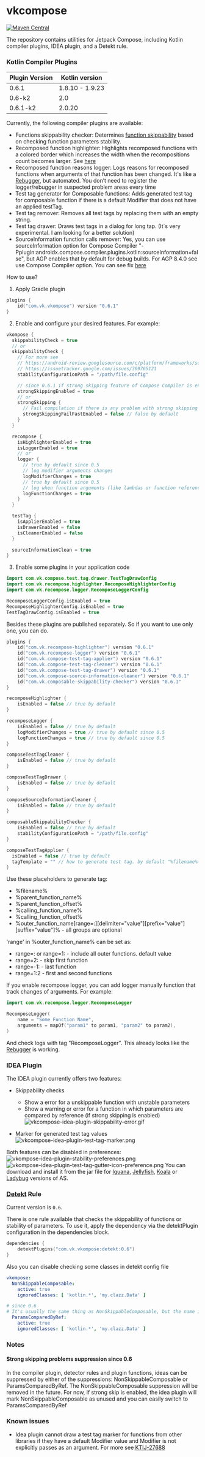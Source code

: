 # vkcompose

[![Maven Central](https://img.shields.io/maven-central/v/com.vk.vkompose/com.vk.vkompose.gradle.plugin)](https://central.sonatype.com/search?q=vkompose)

The repository contains utilities for Jetpack Compose, including Kotlin compiler plugins, IDEA plugin, and a Detekt rule.

### Kotlin Compiler Plugins

| Plugin Version | Kotlin version  |
|----------------|-----------------|
| 0.6.1          | 1.8.10 - 1.9.23 | 
| 0.6-k2         | 2.0             |
| 0.6.1-k2       | 2.0.20          |

Currently, the following compiler plugins are available:
- Functions skippability checker: Determines [function skippability](https://github.com/androidx/androidx/blob/androidx-main/compose/compiler/design/compiler-metrics.md#functions-that-are-restartable-but-not-skippable) based on checking function parameters stability.
- Recomposed function highlighter: Highlights recomposed functions with a colored border which increases the width when the recompositions count becomes larger. See [here](https://android-developers.googleblog.com/2022/03/play-time-with-jetpack-compose.html)
- Recomposed function reasons logger: Logs reasons for recomposed functions when arguments of that function has been changed. It's like a [Rebugger](https://github.com/theapache64/rebugger), but automated. You don’t need to register the logger/rebugger in suspected problem areas every time
- Test tag generator for Composable functions: Adds generated test tag for composable function if there is a default Modifier that does not have an applied testTag.
- Test tag remover: Removes all test tags by replacing them with an empty string.
- Test tag drawer: Draws test tags in a dialog for long tap. (It`s very experimental. I am looking for a better solution)
- SourceInformation function calls remover: Yes, you can use sourceInformation option for Compose Compiler "-Pplugin:androidx.compose.compiler.plugins.kotlin:sourceInformation=false", but AGP enables that by default for debug builds. For AGP 8.4.0 see use Compose Compiler option. You can see fix [here](https://issuetracker.google.com/issues/318384658)

How to use?
1. Apply Gradle plugin
```kotlin
plugins {
    id("com.vk.vkompose") version "0.6.1"
}
```

2. Enable and configure your desired features. For example:
```kotlin
vkompose {
  skippabilityCheck = true
  // or
  skippabilityCheck {
    // For more see
    // https://android-review.googlesource.com/c/platform/frameworks/support/+/2668595
    // https://issuetracker.google.com/issues/309765121 
    stabilityConfigurationPath = "/path/file.config"

    // since 0.6.1 if strong skipping feature of Compose Compiler is enabled
    strongSkippingEnabled = true
    // or
    strongSkipping {
      // Fail compilation if there is any problem with strong skipping mode
      strongSkippingFailFastEnabled = false // false by default
    }
  }

  recompose {
    isHighlighterEnabled = true
    isLoggerEnabled = true
    // or
    logger {
      // true by default since 0.5
      // log modifier arguments changes
      logModifierChanges = true
      // true by default since 0.5
      // log when function arguments (like lambdas or function references) of composable function are changed
      logFunctionChanges = true
    }
  }

  testTag {
    isApplierEnabled = true
    isDrawerEnabled = false
    isCleanerEnabled = false
  }

  sourceInformationClean = true
}
```
3. Enable some plugins in your application code
```kotlin
import com.vk.compose.test.tag.drawer.TestTagDrawConfig
import com.vk.recompose.highlighter.RecomposeHighlighterConfig
import com.vk.recompose.logger.RecomposeLoggerConfig

RecomposeLoggerConfig.isEnabled = true
RecomposeHighlighterConfig.isEnabled = true
TestTagDrawConfig.isEnabled = true
```

Besides these plugins are published separately. So if you want to use only one, you can do.
```kotlin
plugins {
    id("com.vk.recompose-highlighter") version "0.6.1"
    id("com.vk.recompose-logger") version "0.6.1"
    id("com.vk.compose-test-tag-applier") version "0.6.1"
    id("com.vk.compose-test-tag-cleaner") version "0.6.1"
    id("com.vk.compose-test-tag-drawer") version "0.6.1"
    id("com.vk.compose-source-information-cleaner") version "0.6.1"
    id("com.vk.composable-skippability-checker") version "0.6.1"
}

recomposeHighlighter {
    isEnabled = false // true by default
}

recomposeLogger {
    isEnabled = false // true by default
    logModifierChanges = true // true by default since 0.5
    logFunctionChanges = true // true by default since 0.5
}

composeTestTagCleaner {
    isEnabled = false // true by default
}

composeTestTagDrawer {
    isEnabled = false // true by default
}

composeSourceInformationCleaner {
    isEnabled = false // true by default
}

composableSkippabilityChecker {
    isEnabled = false // true by default
    stabilityConfigurationPath = "/path/file.config"
}

composeTestTagApplier {
  isEnabled = false // true by default
  tagTemplate = "" // how to generate test tag. by default "%filename%-%parent_function_name%(%parent_function_offset%)-%calling_function_name%(%calling_function_offset%)"
}
```

Use these placeholders to generate tag:
- %filename%
- %parent_function_name%
- %parent_function_offset%
- %calling_function_name%
- %calling_function_offset%
- %outer_function_name\[range=:]\[delimiter="value"]\[prefix="value"]\[suffix="value"]% - all groups are optional

'range' in %outer_function_name% can be set as:
- range=: or range=1: - include all outer functions. default value
- range=2: - skip first function 
- range=-1: - last function
- range=1:2 - first and second functions

If you enable recompose logger, you can add logger manually function that track changes of arguments. For example:
```kotlin
import com.vk.recompose.logger.RecomposeLogger

RecomposeLogger(
    name = "Some Function Name",
    arguments = mapOf("param1" to param1, "param2" to param2),
)
```
And check logs with tag "RecomposeLogger". This already looks like the [Rebugger](https://github.com/theapache64/rebugger) is working.

### IDEA Plugin
The IDEA plugin currently offers two features:
- Skippability checks
  - Show a error for a unskippable function with unstable parameters
  - Show a warning or error for a function in which parameters are compared by reference (if strong skipping is enabled)
    ![vkcompose-idea-plugin-skippability-error.gif](art/vkcompose-idea-plugin-skippability-error.gif)

- Marker for generated test tag values
  ![vkcompose-idea-plugin-test-tag-marker.png](art/vkcompose-idea-plugin-test-tag-marker.png)

Both features can be disabled in preferences:
![vkompose-idea-plugin-stability-preferences.png](art/vkompose-idea-plugin-stability-preferences.png)
![vkompose-idea-plugin-test-tag-gutter-icon-preference.png](art/vkompose-idea-plugin-test-tag-gutter-icon-preference.png)
You can download and install it from the jar file for [Iguana](idea-plugin/vkompose/vkompose-0.3-Iguana.jar), [Jellyfish](idea-plugin/vkompose/vkompose-0.3-Jellyfish.jar), [Koala](idea-plugin/vkompose/vkompose-0.3-Koala.jar) or [Ladybug](idea-plugin/vkompose/vkompose-0.3-Ladybug.jar) versions of AS.

### [Detekt](https://github.com/detekt/detekt) Rule

Current version is `0.6`.

There is one rule available that checks the skippability of functions or stability of parameters. To use it, apply the dependency via the detektPlugin configuration in the dependencies block.
```kotlin
dependencies {
    detektPlugins("com.vk.vkompose:detekt:0.6")
}
```

Also you can disable checking some classes in detekt config file
```yaml
vkompose:
  NonSkippableComposable:
    active: true
    ignoredClasses: [ 'kotlin.*', 'my.clazz.Data' ]

# since 0.6
# It's usually the same thing as NonSkippableComposable, but the name is more correct for strong skip mode
  ParamsComparedByRef:
    active: true
    ignoredClasses: [ 'kotlin.*', 'my.clazz.Data' ]
```

### Notes
#### Strong skipping problems suppression since 0.6
In the compiler plugin, detector rules and plugin functions, ideas can be suppressed by either of the suppressions: NonSkippableComposable or ParamsComparedByRef.
The NonSkippableComposable suppression will be removed in the future. For now, if strong skip is enabled, the idea plugin will mark NonSkippableComposable as unused and you can easily switch to ParamsComparedByRef

### Known issues
- Idea plugin cannot draw a test tag marker for functions from other libraries if they have a default Modifier value and Modifier is not explicitly passes as an argument. For more see [KTIJ-27688](https://youtrack.jetbrains.com/issue/KTIJ-27688/Quick-documentation-shows-COMPILEDCODE-instead-of-the-real-default-value-for-compiled-code-with-sources)